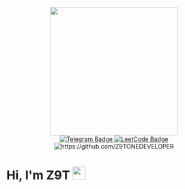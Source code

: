 
<div id="header" align="center">
  <img src="https://media2.giphy.com/media/v1.Y2lkPTc5MGI3NjExZjVmb3cwNmg0eTUyOHkxZmlyNDNjeTl6dHdiaDA0a2Nvb3lyeGo3NSZlcD12MV9pbnRlcm5hbF9naWZfYnlfaWQmY3Q9Zw/78XCFBGOlS6keY1Bil/giphy.webp" width="300"/>
</div>
<div id="badges" align="center">
  <a href="https://t.me/Z9TOWNER">
    <img src="https://img.shields.io/badge/Telegram-blue?logo=telegram&logoColor=white&style=for-the-badge" alt="Telegram Badge"/>
  </a>
  <a href="https://leetcode.com/u/Z9towner">
    <img src="https://img.shields.io/badge/Leetcode-black?logo=leetcode&logoColor=dark&style=for-the-badge" alt="LeetCode Badge"/>
  </a>
</div>
<div id="VIEWS" align="center">
  <img src="https://komarev.com/ghpvc/?username=Z9TONEDEVELOPER&style=flat-square&color=blue" alt="https://github.com/Z9TONEDEVELOPER"/>
</div>
<h1>
  Hi, I'm Z9T
  <img src="https://media.giphy.com/media/hvRJCLFzcasrR4ia7z/giphy.gif" width="30px"/>
</h1>

